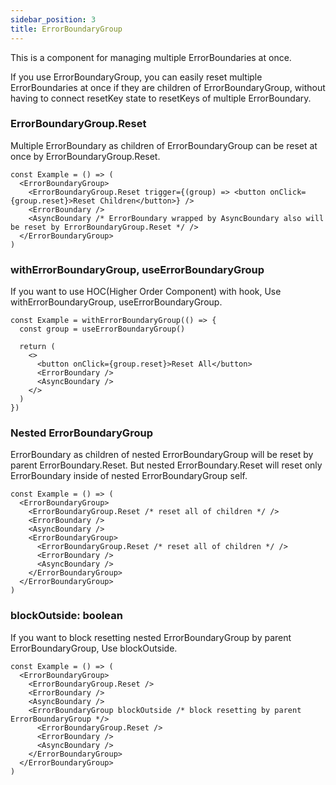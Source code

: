 ```yaml
---
sidebar_position: 3
title: ErrorBoundaryGroup
---
```


This is a component for managing multiple ErrorBoundaries at once.

If you use ErrorBoundaryGroup, you can easily reset multiple ErrorBoundaries at once if they are children of ErrorBoundaryGroup, without having to connect resetKey state to resetKeys of multiple ErrorBoundary.

### ErrorBoundaryGroup.Reset

Multiple ErrorBoundary as children of ErrorBoundaryGroup can be reset at once by ErrorBoundaryGroup.Reset.

```tsx
const Example = () => (
  <ErrorBoundaryGroup>
    <ErrorBoundaryGroup.Reset trigger={(group) => <button onClick={group.reset}>Reset Children</button>} />
    <ErrorBoundary />
    <AsyncBoundary /* ErrorBoundary wrapped by AsyncBoundary also will be reset by ErrorBoundaryGroup.Reset */ />
  </ErrorBoundaryGroup>
)
```

### withErrorBoundaryGroup, useErrorBoundaryGroup

If you want to use HOC(Higher Order Component) with hook, Use withErrorBoundaryGroup, useErrorBoundaryGroup.

```tsx
const Example = withErrorBoundaryGroup(() => {
  const group = useErrorBoundaryGroup()

  return (
    <>
      <button onClick={group.reset}>Reset All</button>
      <ErrorBoundary />
      <AsyncBoundary />
    </>
  )
})
```

### Nested ErrorBoundaryGroup

ErrorBoundary as children of nested ErrorBoundaryGroup will be reset by parent ErrorBoundary.Reset.
But nested ErrorBoundary.Reset will reset only ErrorBoundary inside of nested ErrorBoundaryGroup self.

```tsx
const Example = () => (
  <ErrorBoundaryGroup>
    <ErrorBoundaryGroup.Reset /* reset all of children */ />
    <ErrorBoundary />
    <AsyncBoundary />
    <ErrorBoundaryGroup>
      <ErrorBoundaryGroup.Reset /* reset all of children */ />
      <ErrorBoundary />
      <AsyncBoundary />
    </ErrorBoundaryGroup>
  </ErrorBoundaryGroup>
)
```

### blockOutside: boolean

If you want to block resetting nested ErrorBoundaryGroup by parent ErrorBoundaryGroup, Use blockOutside.

```tsx
const Example = () => (
  <ErrorBoundaryGroup>
    <ErrorBoundaryGroup.Reset />
    <ErrorBoundary />
    <AsyncBoundary />
    <ErrorBoundaryGroup blockOutside /* block resetting by parent ErrorBoundaryGroup */>
      <ErrorBoundaryGroup.Reset />
      <ErrorBoundary />
      <AsyncBoundary />
    </ErrorBoundaryGroup>
  </ErrorBoundaryGroup>
)
```

